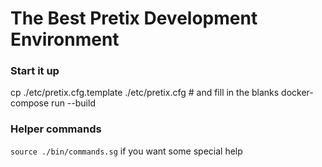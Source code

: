 # The Best Pretix Development Environment

### Start it up
cp ./etc/pretix.cfg.template ./etc/pretix.cfg # and fill in the blanks
docker-compose run --build

### Helper commands
`source ./bin/commands.sg` if you want some special help